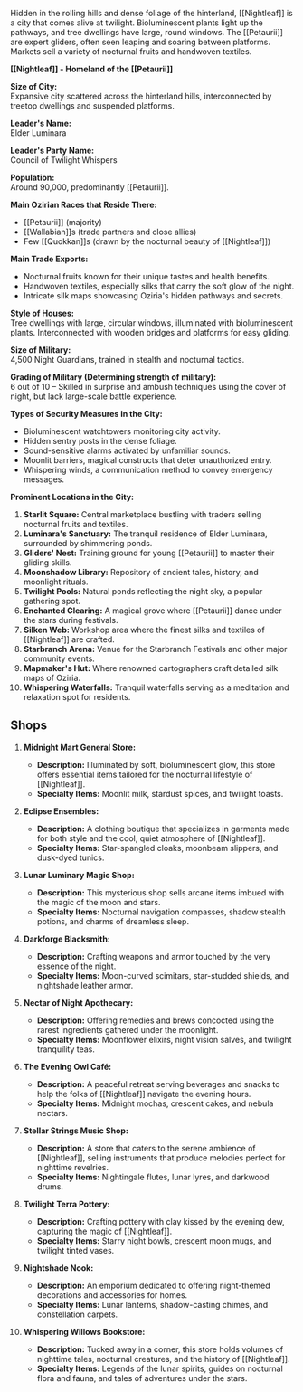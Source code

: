 Hidden in the rolling hills and dense foliage of the hinterland, [[Nightleaf]] is a city that comes alive at twilight. Bioluminescent plants light up the pathways, and tree dwellings have large, round windows. The [[Petaurii]] are expert gliders, often seen leaping and soaring between platforms. Markets sell a variety of nocturnal fruits and handwoven textiles.

**[[Nightleaf]] - Homeland of the [[Petaurii]]**

**Size of City:**  
Expansive city scattered across the hinterland hills, interconnected by treetop dwellings and suspended platforms.

**Leader's Name:**  
Elder Luminara

**Leader's Party Name:**  
Council of Twilight Whispers

**Population:**  
Around 90,000, predominantly [[Petaurii]].

**Main Ozirian Races that Reside There:**  
- [[Petaurii]] (majority)
- [[Wallabian]]s (trade partners and close allies)
- Few [[Quokkan]]s (drawn by the nocturnal beauty of [[Nightleaf]])

**Main Trade Exports:**  
- Nocturnal fruits known for their unique tastes and health benefits.
- Handwoven textiles, especially silks that carry the soft glow of the night.
- Intricate silk maps showcasing Oziria's hidden pathways and secrets.

**Style of Houses:**  
Tree dwellings with large, circular windows, illuminated with bioluminescent plants. Interconnected with wooden bridges and platforms for easy gliding.

**Size of Military:**  
4,500 Night Guardians, trained in stealth and nocturnal tactics.

**Grading of Military (Determining strength of military):**  
6 out of 10 – Skilled in surprise and ambush techniques using the cover of night, but lack large-scale battle experience.

**Types of Security Measures in the City:**  
- Bioluminescent watchtowers monitoring city activity.
- Hidden sentry posts in the dense foliage.
- Sound-sensitive alarms activated by unfamiliar sounds.
- Moonlit barriers, magical constructs that deter unauthorized entry.
- Whispering winds, a communication method to convey emergency messages.

**Prominent Locations in the City:**  
1. **Starlit Square:** Central marketplace bustling with traders selling nocturnal fruits and textiles.
2. **Luminara's Sanctuary:** The tranquil residence of Elder Luminara, surrounded by shimmering ponds.
3. **Gliders' Nest:** Training ground for young [[Petaurii]] to master their gliding skills.
4. **Moonshadow Library:** Repository of ancient tales, history, and moonlight rituals.
5. **Twilight Pools:** Natural ponds reflecting the night sky, a popular gathering spot.
6. **Enchanted Clearing:** A magical grove where [[Petaurii]] dance under the stars during festivals.
7. **Silken Web:** Workshop area where the finest silks and textiles of [[Nightleaf]] are crafted.
8. **Starbranch Arena:** Venue for the Starbranch Festivals and other major community events.
9. **Mapmaker's Hut:** Where renowned cartographers craft detailed silk maps of Oziria.
10. **Whispering Waterfalls:** Tranquil waterfalls serving as a meditation and relaxation spot for residents.

## Shops

1. **Midnight Mart General Store:**
    
    - **Description:** Illuminated by soft, bioluminescent glow, this store offers essential items tailored for the nocturnal lifestyle of [[Nightleaf]].
    - **Specialty Items:** Moonlit milk, stardust spices, and twilight toasts.
      
2. **Eclipse Ensembles:**
    
    - **Description:** A clothing boutique that specializes in garments made for both style and the cool, quiet atmosphere of [[Nightleaf]].
    - **Specialty Items:** Star-spangled cloaks, moonbeam slippers, and dusk-dyed tunics.
      
3. **Lunar Luminary Magic Shop:**
    
    - **Description:** This mysterious shop sells arcane items imbued with the magic of the moon and stars.
    - **Specialty Items:** Nocturnal navigation compasses, shadow stealth potions, and charms of dreamless sleep.
      
4. **Darkforge Blacksmith:**
    
    - **Description:** Crafting weapons and armor touched by the very essence of the night.
    - **Specialty Items:** Moon-curved scimitars, star-studded shields, and nightshade leather armor.
      
5. **Nectar of Night Apothecary:**
    
    - **Description:** Offering remedies and brews concocted using the rarest ingredients gathered under the moonlight.
    - **Specialty Items:** Moonflower elixirs, night vision salves, and twilight tranquility teas.
      
6. **The Evening Owl Café:**
    
    - **Description:** A peaceful retreat serving beverages and snacks to help the folks of [[Nightleaf]] navigate the evening hours.
    - **Specialty Items:** Midnight mochas, crescent cakes, and nebula nectars.
      
7. **Stellar Strings Music Shop:**
    
    - **Description:** A store that caters to the serene ambience of [[Nightleaf]], selling instruments that produce melodies perfect for nighttime revelries.
    - **Specialty Items:** Nightingale flutes, lunar lyres, and darkwood drums.
      
8. **Twilight Terra Pottery:**
    
    - **Description:** Crafting pottery with clay kissed by the evening dew, capturing the magic of [[Nightleaf]].
    - **Specialty Items:** Starry night bowls, crescent moon mugs, and twilight tinted vases.
      
9. **Nightshade Nook:**
    
    - **Description:** An emporium dedicated to offering night-themed decorations and accessories for homes.
    - **Specialty Items:** Lunar lanterns, shadow-casting chimes, and constellation carpets.
      
10. **Whispering Willows Bookstore:**
    
    - **Description:** Tucked away in a corner, this store holds volumes of nighttime tales, nocturnal creatures, and the history of [[Nightleaf]].
    - **Specialty Items:** Legends of the lunar spirits, guides on nocturnal flora and fauna, and tales of adventures under the stars.
    

